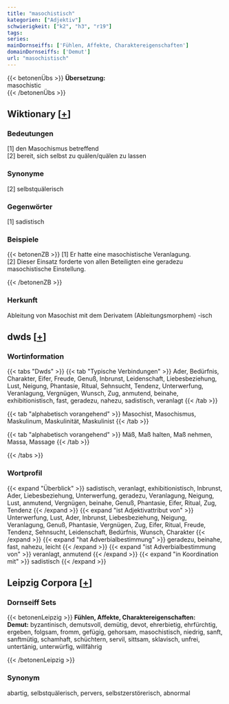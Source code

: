 ```yaml
---
title: "masochistisch"
kategorien: ["Adjektiv"]
schwierigkeit: ["k2", "h3", "r19"]
tags:
series:
mainDornseiffs: ['Fühlen, Affekte, Charaktereigenschaften']
domainDornseiffs: ['Demut']
url: "masochistisch"
---
```


{{< betonenÜbs >}}
**Übersetzung:**  
masochistic  
{{< /betonenÜbs >}}

## Wiktionary [[+](https://de.wiktionary.org/wiki/masochistisch)]

### Bedeutungen
[1] den Masochismus betreffend  
[2] bereit, sich selbst zu quälen/quälen zu lassen  

### Synonyme
[2] selbstquälerisch  

### Gegenwörter
[1] sadistisch  

### Beispiele
{{< betonenZB >}}
[1] Er hatte eine masochistische Veranlagung.  
[2] Dieser Einsatz forderte von allen Beteiligten eine geradezu masochistische Einstellung.  

{{< /betonenZB >}}
### Herkunft
Ableitung von Masochist mit dem Derivatem (Ableitungsmorphem) -isch  



## dwds [[+](https://www.dwds.de/wb/masochistisch)]

### Wortinformation
{{< tabs "Dwds" >}}
{{< tab "Typische Verbindungen" >}}
Ader, Bedürfnis, Charakter, Eifer, Freude, Genuß, Inbrunst, Leidenschaft, Liebesbeziehung, Lust, Neigung, Phantasie, Ritual, Sehnsucht, Tendenz, Unterwerfung, Veranlagung, Vergnügen, Wunsch, Zug, anmutend, beinahe, exhibitionistisch, fast, geradezu, nahezu, sadistisch, veranlagt
{{< /tab >}}

{{< tab "alphabetisch vorangehend" >}}
Masochist, Masochismus, Maskulinum, Maskulinität, Maskulinist
{{< /tab >}}

{{< tab "alphabetisch vorangehend" >}}
Mäß, Maß halten, Maß nehmen, Massa, Massage
{{< /tab >}}

{{< /tabs >}}

### Wortprofil
{{< expand "Überblick" >}} sadistisch, veranlagt, exhibitionistisch, Inbrunst, Ader, Liebesbeziehung, Unterwerfung, geradezu, Veranlagung, Neigung, Lust, anmutend, Vergnügen, beinahe, Genuß, Phantasie, Eifer, Ritual, Zug, Tendenz {{< /expand >}}
{{< expand "ist Adjektivattribut von" >}} Unterwerfung, Lust, Ader, Inbrunst, Liebesbeziehung, Neigung, Veranlagung, Genuß, Phantasie, Vergnügen, Zug, Eifer, Ritual, Freude, Tendenz, Sehnsucht, Leidenschaft, Bedürfnis, Wunsch, Charakter {{< /expand >}}
{{< expand "hat Adverbialbestimmung" >}} geradezu, beinahe, fast, nahezu, leicht {{< /expand >}}
{{< expand "ist Adverbialbestimmung von" >}} veranlagt, anmutend {{< /expand >}}
{{< expand "in Koordination mit" >}} sadistisch {{< /expand >}}

## Leipzig Corpora [[+](https://corpora.uni-leipzig.de/en/res?word=masochistisch&corpusId=deu_newscrawl-public_2018)]

### Dornseiff Sets
{{< betonenLeipzig >}}
**Fühlen, Affekte, Charaktereigenschaften:**  
**Demut:** byzantinisch, demutsvoll, demütig, devot, ehrerbietig, ehrfürchtig, ergeben, folgsam, fromm, gefügig, gehorsam, masochistisch, niedrig, sanft, sanftmütig, schamhaft, schüchtern, servil, sittsam, sklavisch, unfrei, untertänig, unterwürfig, willfährig  

{{< /betonenLeipzig >}}

### Synonym
abartig, selbstquälerisch, pervers, selbstzerstörerisch, abnormal

